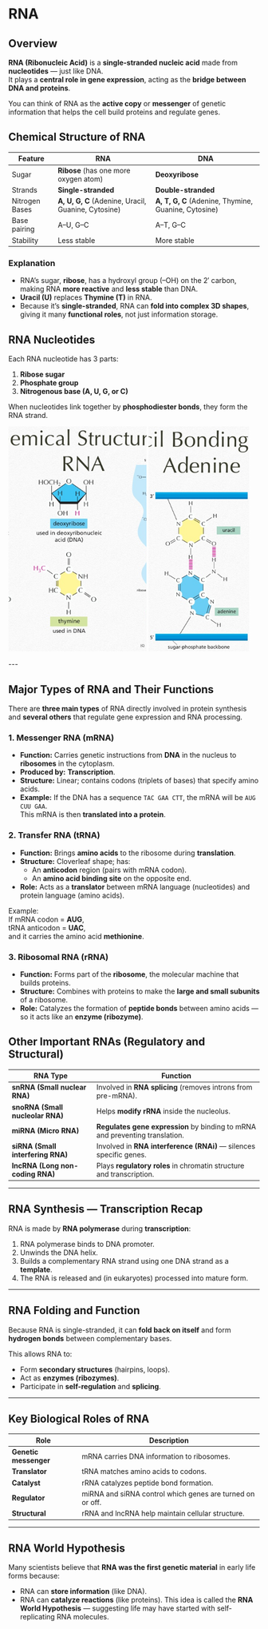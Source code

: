# RNA

## Overview
**RNA (Ribonucleic Acid)** is a **single-stranded nucleic acid** made from **nucleotides** — just like DNA.  
It plays a **central role in gene expression**, acting as the **bridge between DNA and proteins**.

You can think of RNA as the **active copy** or **messenger** of genetic information that helps the cell build proteins and regulate genes.

## Chemical Structure of RNA

| Feature | RNA | DNA |
|----------|-----|-----|
| Sugar | **Ribose** (has one more oxygen atom) | **Deoxyribose** |
| Strands | **Single-stranded** | **Double-stranded** |
| Nitrogen Bases | **A, U, G, C** (Adenine, Uracil, Guanine, Cytosine) | **A, T, G, C** (Adenine, Thymine, Guanine, Cytosine) |
| Base pairing | A–U, G–C | A–T, G–C |
| Stability | Less stable | More stable |

### Explanation
- RNA’s sugar, **ribose**, has a hydroxyl group (–OH) on the 2′ carbon, making RNA **more reactive** and **less stable** than DNA.
- **Uracil (U)** replaces **Thymine (T)** in RNA.
- Because it’s **single-stranded**, RNA can **fold into complex 3D shapes**, giving it many **functional roles**, not just information storage.

## RNA Nucleotides
Each RNA nucleotide has 3 parts:
1. **Ribose sugar**
2. **Phosphate group**
3. **Nitrogenous base (A, U, G, or C)**

When nucleotides link together by **phosphodiester bonds**, they form the RNA strand.
<p align="start">
    <img src="/img/chem-rna.jpg" alt="Image 1" style="width:55%; height:450px; object-fit:cover;">
    <img src="/img/u-a-bonding.jpg" alt="Image 1" style="width:40%; height:450px; object-fit:cover;">
</p>
---

## Major Types of RNA and Their Functions

There are **three main types** of RNA directly involved in protein synthesis and **several others** that regulate gene expression and RNA processing.
### 1. Messenger RNA (mRNA)
- **Function:** Carries genetic instructions from **DNA** in the nucleus to **ribosomes** in the cytoplasm.  
- **Produced by:** **Transcription**.  
- **Structure:** Linear; contains codons (triplets of bases) that specify amino acids.  
- **Example:** If the DNA has a sequence `TAC GAA CTT`, the mRNA will be `AUG CUU GAA`.  
  This mRNA is then **translated into a protein**.


### 2. Transfer RNA (tRNA)
- **Function:** Brings **amino acids** to the ribosome during **translation**.
- **Structure:** Cloverleaf shape; has:
  - An **anticodon** region (pairs with mRNA codon).
  - An **amino acid binding site** on the opposite end.
- **Role:** Acts as a **translator** between mRNA language (nucleotides) and protein language (amino acids).

Example:  
If mRNA codon = **AUG**,  
tRNA anticodon = **UAC**,  
and it carries the amino acid **methionine**.


### 3. Ribosomal RNA (rRNA)
- **Function:** Forms part of the **ribosome**, the molecular machine that builds proteins.  
- **Structure:** Combines with proteins to make the **large and small subunits** of a ribosome.  
- **Role:** Catalyzes the formation of **peptide bonds** between amino acids — so it acts like an **enzyme (ribozyme)**.


## Other Important RNAs (Regulatory and Structural)

| RNA Type | Function |
|-----------|-----------|
| **snRNA (Small nuclear RNA)** | Involved in **RNA splicing** (removes introns from pre-mRNA). |
| **snoRNA (Small nucleolar RNA)** | Helps **modify rRNA** inside the nucleolus. |
| **miRNA (Micro RNA)** | **Regulates gene expression** by binding to mRNA and preventing translation. |
| **siRNA (Small interfering RNA)** | Involved in **RNA interference (RNAi)** — silences specific genes. |
| **lncRNA (Long non-coding RNA)** | Plays **regulatory roles** in chromatin structure and transcription. |

---

## RNA Synthesis — Transcription Recap
RNA is made by **RNA polymerase** during **transcription**:
1. RNA polymerase binds to DNA promoter.
2. Unwinds the DNA helix.
3. Builds a complementary RNA strand using one DNA strand as a **template**.
4. The RNA is released and (in eukaryotes) processed into mature form.

---

## RNA Folding and Function
Because RNA is single-stranded, it can **fold back on itself** and form **hydrogen bonds** between complementary bases.

This allows RNA to:
- Form **secondary structures** (hairpins, loops).
- Act as **enzymes (ribozymes)**.
- Participate in **self-regulation** and **splicing**.

---

## Key Biological Roles of RNA

| Role | Description |
|------|--------------|
| **Genetic messenger** | mRNA carries DNA information to ribosomes. |
| **Translator** | tRNA matches amino acids to codons. |
| **Catalyst** | rRNA catalyzes peptide bond formation. |
| **Regulator** | miRNA and siRNA control which genes are turned on or off. |
| **Structural** | rRNA and lncRNA help maintain cellular structure. |

---

## RNA World Hypothesis
Many scientists believe that **RNA was the first genetic material** in early life forms because:
- RNA can **store information** (like DNA).
- RNA can **catalyze reactions** (like proteins).
This idea is called the **RNA World Hypothesis** — suggesting life may have started with self-replicating RNA molecules.

